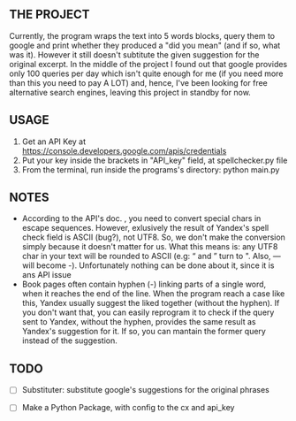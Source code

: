 ## THE PROJECT
Currently, the program wraps the text into 5 words blocks, query them to google and print whether they produced a "did you mean" (and if so, what was it). However it still doesn't subtitute the given suggestion for the original excerpt. In the middle of the project I found out that google provides only 100 queries per day which isn't quite enough for me (if you need more than this you need to pay A LOT) and, hence, I've been looking for free alternative search engines, leaving this project in standby for now.

## USAGE
1. Get an API Key at https://console.developers.google.com/apis/credentials
2. Put your key inside the brackets  in "API_key" field, at spellchecker.py file
3. From the terminal, run inside the programs's directory: python main.py

## NOTES
- According to the API's doc. , you need to convert special chars in escape sequences.
However, exlusively the result of Yandex's spell check field is ASCII (bug?), not UTF8. So, we don't make
the conversion simply because it doesn't matter for us.
What this means is: any UTF8 char in your text will be rounded to ASCII (e.g: 	“ and ” turn to ". Also, — will become -).
Unfortunately nothing can be done about it, since it is ans API issue
- Book pages often contain hyphen (-) linking parts of a single word, when it reaches the end of the line. When the program
reach a case like this, Yandex usually suggest the liked together (without the hyphen). If you don't want that, you can easily
reprogram it to check if the query sent to Yandex, without the hyphen, provides the same result as Yandex's suggestion for it. If so,
you can mantain the former query instead of the suggestion.

## TODO
- [ ] Substituter: substitute google's suggestions for the original phrases
- [ ] Make a Python Package, with config to the cx and api_key

